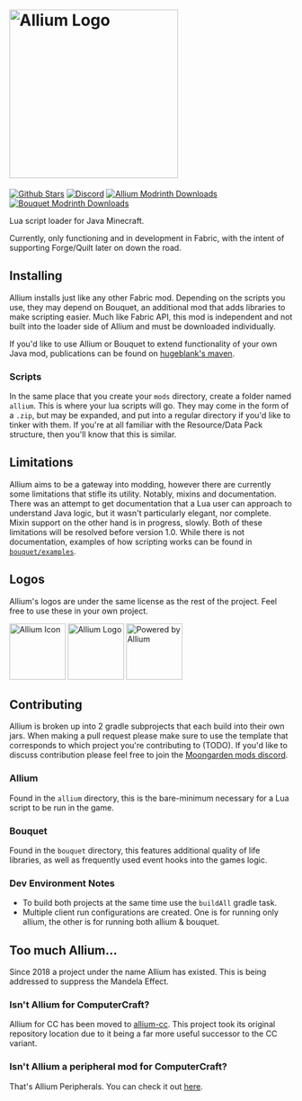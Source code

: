 # <img src="logos/logo.png" alt="Allium Logo" width="300"/>

[![Github Stars](https://img.shields.io/github/stars/moongardenmods/allium?color=blue&label=stars&logo=github&style=flat)](https://github.com/moongardenmods/allium/stargazers)
[![Discord](https://img.shields.io/discord/1349267321742557255?style=flat&logo=discord&color=5865f2)](https://discord.gg/rWSaP222G9)
[![Allium Modrinth Downloads](https://img.shields.io/modrinth/dt/allium?color=00AF5C&label=allium&style=flat&logo=modrinth)](https://modrinth.com/mod/allium)
[![Bouquet Modrinth Downloads](https://img.shields.io/modrinth/dt/bouquet?color=00AF5C&label=bouquet&style=flat&logo=modrinth)](https://modrinth.com/mod/bouquet)


Lua script loader for Java Minecraft.

Currently, only functioning and in development in Fabric, with the intent of supporting Forge/Quilt later on down the 
road.

## Installing
Allium installs just like any other Fabric mod. Depending on the scripts you use, they may depend on Bouquet, 
an additional mod that adds libraries to make scripting easier. Much like Fabric API, this mod is independent and not 
built into the loader side of Allium and must be downloaded individually.

If you'd like to use Allium or Bouquet to extend functionality of your own Java mod, publications can be found on
[hugeblank's maven](https://maven.hugeblank.dev/#/releases/dev/hugeblank).

### Scripts
In the same place that you create your `mods` directory, create a folder named `allium`. This is where your lua scripts 
will go. They may come in the form of a `.zip`, but may be expanded, and put into a regular directory if you'd like to 
tinker with them. If you're at all familiar with the Resource/Data Pack structure, then you'll know that this is 
similar.

## Limitations
Allium aims to be a gateway into modding, however there are currently some limitations that stifle its utility. Notably,
mixins and documentation. There was an attempt to get documentation that a Lua user can approach to understand Java 
logic, but it wasn't particularly elegant, nor complete. Mixin support on the other hand is in progress, slowly. Both of 
these limitations will be resolved before version 1.0. While there is not documentation, examples of how scripting works
can be found in [`bouquet/examples`](bouquet/examples).

## Logos
Allium's logos are under the same license as the rest of the project. Feel free to use these in your own project.

<!--suppress CheckImageSize -->
<img src="logos/icon.png" alt="Allium Icon" height="100"/> 
<img src="logos/logo.png" alt="Allium Logo" height="100"/> 
<img src="logos/banner.png" alt="Powered by Allium" height="100"/>

## Contributing
Allium is broken up into 2 gradle subprojects that each build into their own jars. When making a pull request please
make sure to use the template that corresponds to which project you're contributing to (TODO). If you'd like to discuss
contribution please feel free to join the [Moongarden mods discord](https://discord.gg/rWSaP222G9).

### Allium
Found in the `allium` directory, this is the bare-minimum necessary for a Lua script to be run in the game.

### Bouquet
Found in the `bouquet` directory, this features additional quality of life libraries, as well as frequently used
event hooks into the games logic.

### Dev Environment Notes
- To build both projects at the same time use the `buildAll` gradle task.
- Multiple client run configurations are created. One is for running only allium, the other is for running both allium & bouquet.

## Too much Allium...
Since 2018 a project under the name Allium has existed. This is being addressed to suppress the Mandela Effect.

### Isn't Allium for ComputerCraft?
Allium for CC has been moved to [allium-cc](https://github.com/hugeblank/allium-cc). This project took its original repository location due to it being a 
far more useful successor to the CC variant.

### Isn't Allium a peripheral mod for ComputerCraft?
That's Allium Peripherals. You can check it out [here](https://github.com/hugeblank/allium-peripherals).
